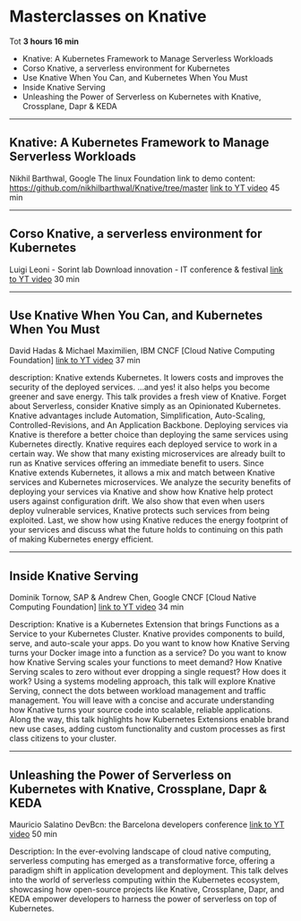 # Masterclasses on Knative

Tot **3 hours 16 min**

- Knative: A Kubernetes Framework to Manage Serverless Workloads
- Corso Knative, a serverless environment for Kubernetes
- Use Knative When You Can, and Kubernetes When You Must
- Inside Knative Serving
- Unleashing the Power of Serverless on Kubernetes with Knative, Crossplane, Dapr & KEDA

---

## Knative: A Kubernetes Framework to Manage Serverless Workloads

Nikhil Barthwal, Google
The linux Foundation
link to demo content: https://github.com/nikhilbarthwal/Knative/tree/master
[link to YT video](https://www.youtube.com/watch?v=qOnwoOaubEE&t=335s)
45 min

---

## Corso Knative, a serverless environment for Kubernetes

Luigi Leoni - Sorint lab
Download innovation - IT conference & festival
[link to YT video](https://www.youtube.com/watch?v=I722UY2Yo_s)
30 min

---

## Use Knative When You Can, and Kubernetes When You Must

David Hadas & Michael Maximilien, IBM
CNCF [Cloud Native Computing Foundation]
[link to YT video](https://www.youtube.com/watch?v=0IwysONytqc)
37 min

description: Knative extends Kubernetes. It lowers costs and improves the security of the deployed services. …and yes! it also helps you become greener and save energy. This talk provides a fresh view of Knative. Forget about Serverless, consider Knative simply as an Opinionated Kubernetes. Knative advantages include Automation, Simplification, Auto-Scaling, Controlled-Revisions, and An Application Backbone. Deploying services via Knative is therefore a better choice than deploying the same services using Kubernetes directly. Knative requires each deployed service to work in a certain way. We show that many existing microservices are already built to run as Knative services offering an immediate benefit to users. Since Knative extends Kubernetes, it allows a mix and match between Knative services and Kubernetes microservices. We analyze the security benefits of deploying your services via Knative and show how Knative help protect users against configuration drift. We also show that even when users deploy vulnerable services, Knative protects such services from being exploited. Last, we show how using Knative reduces the energy footprint of your services and discuss what the future holds to continuing on this path of making Kubernetes energy efficient.

---

## Inside Knative Serving 

Dominik Tornow, SAP & Andrew Chen, Google
CNCF [Cloud Native Computing Foundation]
[link to YT video](https://www.youtube.com/watch?v=-tvQgLbcNtg)
34 min

Description: Knative is a Kubernetes Extension that brings Functions as a Service to your Kubernetes Cluster. Knative provides components to build, serve, and auto-scale your apps.    Do you want to know how Knative Serving turns your Docker image into a function as a service? Do you want to know how Knative Serving scales your functions to meet demand? How Knative Serving scales to zero without ever dropping a single request? How does it work?    Using a systems modeling approach, this talk will explore Knative Serving, connect the dots between workload management and traffic management. You will leave with a concise and accurate understanding how Knative turns your source code into scalable, reliable applications.    Along the way, this talk highlights how Kubernetes Extensions enable brand new use cases, adding custom functionality and custom processes as first class citizens to your cluster.

---

## Unleashing the Power of Serverless on Kubernetes with Knative, Crossplane, Dapr & KEDA

Mauricio Salatino
DevBcn: the Barcelona developers conference
[link to YT video](https://www.youtube.com/watch?v=hbV-C2YzaIc)
50 min

Description: In the ever-evolving landscape of cloud native computing, serverless computing has emerged as a transformative force, offering a paradigm shift in application development and deployment. This talk delves into the world of serverless computing within the Kubernetes ecosystem, showcasing how open-source projects like Knative, Crossplane, Dapr, and KEDA empower developers to harness the power of serverless on top of Kubernetes.
